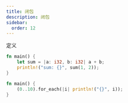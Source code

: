 ```yaml
---
title: 闭包
description: 闭包
sidebar:
  order: 12
---
```


定义

```rust
fn main() {
    let sum = |a: i32, b: i32| a + b;
    println!("sum: {}", sum(1, 2));
}
```

```rust
fn main() {
    (0..10).for_each(|i| println!("{}", i));
}
```
